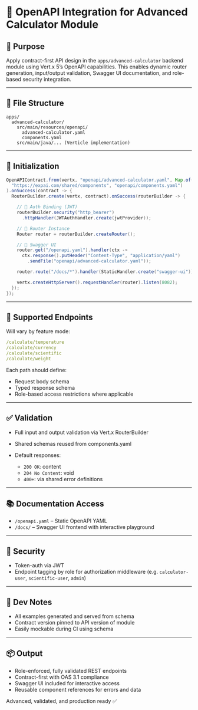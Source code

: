 # 📘 OpenAPI Integration for Advanced Calculator Module

## 🎯 Purpose

Apply contract-first API design in the `apps/advanced-calculator` backend module using Vert.x 5’s OpenAPI capabilities. This enables dynamic router generation, input/output validation, Swagger UI documentation, and role-based security integration.

---

## 📁 File Structure

```
apps/
  advanced-calculator/
    src/main/resources/openapi/
      advanced-calculator.yaml
      components.yaml
    src/main/java/... (Verticle implementation)
```

---

## 🔧 Initialization

```java
OpenAPIContract.from(vertx, "openapi/advanced-calculator.yaml", Map.of(
  "https://expai.com/shared/components", "openapi/components.yaml")
).onSuccess(contract -> {
  RouterBuilder.create(vertx, contract).onSuccess(routerBuilder -> {

    // 🔐 Auth Binding (JWT)
    routerBuilder.security("http_bearer")
      .httpHandler(JWTAuthHandler.create(jwtProvider));

    // 🔀 Router Instance
    Router router = routerBuilder.createRouter();

    // 🧭 Swagger UI
    router.get("/openapi.yaml").handler(ctx ->
      ctx.response().putHeader("Content-Type", "application/yaml")
        .sendFile("openapi/advanced-calculator.yaml"));

    router.route("/docs/*").handler(StaticHandler.create("swagger-ui"));

    vertx.createHttpServer().requestHandler(router).listen(8082);
  });
});
```

---

## 🔄 Supported Endpoints

Will vary by feature mode:

```yaml
/calculate/temperature
/calculate/currency
/calculate/scientific
/calculate/weight
```

Each path should define:

* Request body schema
* Typed response schema
* Role-based access restrictions where applicable

---

## ✅ Validation

* Full input and output validation via Vert.x RouterBuilder
* Shared schemas reused from components.yaml
* Default responses:

  * `200 OK`: content
  * `204 No Content`: void
  * `400+`: via shared error definitions

---

## 📚 Documentation Access

* `/openapi.yaml` – Static OpenAPI YAML
* `/docs/` – Swagger UI frontend with interactive playground

---

## 🔐 Security

* Token-auth via JWT
* Endpoint tagging by role for authorization middleware (e.g. `calculator-user`, `scientific-user`, `admin`)

---

## 🧪 Dev Notes

* All examples generated and served from schema
* Contract version pinned to API version of module
* Easily mockable during CI using schema

---

## 📦 Output

* Role-enforced, fully validated REST endpoints
* Contract-first with OAS 3.1 compliance
* Swagger UI included for interactive access
* Reusable component references for errors and data

Advanced, validated, and production ready ✅

